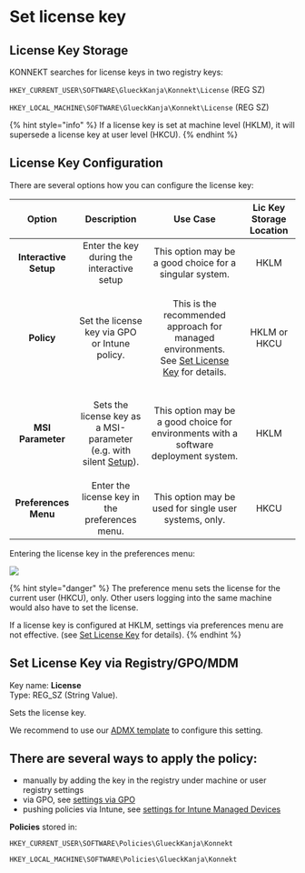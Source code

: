 # Set license key

## License Key Storage

KONNEKT searches for license keys in two registry keys:

`HKEY_CURRENT_USER\SOFTWARE\GlueckKanja\Konnekt\License` (REG SZ)

`HKEY_LOCAL_MACHINE\SOFTWARE\GlueckKanja\Konnekt\License` (REG SZ)

{% hint style="info" %}
If a license key is set at machine level (HKLM), it will supersede a license key at user level (HKCU).&#x20;
{% endhint %}

## License Key Configuration

There are several options how you can configure the license key:

|         Option        |                                                                 Description                                                                |                                                                                               Use Case                                                                                              | Lic Key Storage Location |
| :-------------------: | :----------------------------------------------------------------------------------------------------------------------------------------: | :-------------------------------------------------------------------------------------------------------------------------------------------------------------------------------------------------: | :----------------------: |
| **Interactive Setup** |                                                 Enter the key during the interactive setup                                                 |                                                                       This option may be a good choice for a singular system.                                                                       |           HKLM           |
|       **Policy**      |                                                Set the license key via GPO or Intune policy.                                               | <p>This is the recommended approach for managed environments. <br>See <a href="license-key-on-multi-user-environments.md#set-license-key-via-registry-gpo-mdm">Set License Key</a> for details.</p> |       HKLM or HKCU       |
|   **MSI Parameter**   | <p>Sets the license key as a MSI-parameter <br>(e.g. with silent <a href="../../installation/setup.md#silent-installation">Setup</a>).</p> |                                                         This option may be a good choice for environments with a software deployment system.                                                        |           HKLM           |
|  **Preferences Menu** |                                               Enter the license key in the preferences menu.                                               |                                                                        This option may be used for single user systems, only.                                                                       |           HKCU           |

Entering the license key in the preferences menu:

![](<../../.gitbook/assets/2022-08-02 16\_32\_15-Window.png>)

{% hint style="danger" %}
The preference menu sets the license for the current user (HKCU), only. Other users logging into the same machine would also have to set the license.

If a license key is configured at HKLM, settings via preferences menu are not effective. (see [Set License Key](license-key-on-multi-user-environments.md#license-key-storage) for details).&#x20;
{% endhint %}

## Set License Key via Registry/GPO/MDM

Key name: **License**\
Type: REG\_SZ (String Value).

Sets the license key.

We recommend to use our [ADMX template](../management-options/settings-via-gpo.md#admx-file) to configure this setting.

## **There are several ways to apply the policy:**

* manually by adding the key in the registry under machine or user registry settings
* via GPO, see [settings via GPO](../management-options/settings-via-gpo.md)
* pushing policies via Intune, see [settings for Intune Managed Devices](../management-options/setting-for-intune-managed-devices-1/intune-other-settings.md#set-license-key)

**Policies** stored in:

`HKEY_CURRENT_USER\SOFTWARE\Policies\GlueckKanja\Konnekt`

`HKEY_LOCAL_MACHINE\SOFTWARE\Policies\GlueckKanja\Konnekt`
